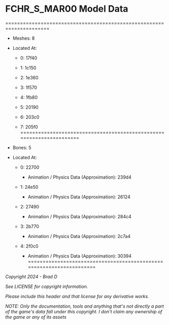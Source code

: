 # FCHR_S_MAR00 Model Data
=====================================================================

* Meshes: 8

* Located At:

  * 0: 17f40

  * 1: 1c150

  * 2: 1e360

  * 3: 1f570

  * 4: 1fb80

  * 5: 20190

  * 6: 203c0

  * 7: 205f0
=====================================================================

* Bones: 5

* Located At:

  * 0: 22700

    * Animation / Physics Data (Approximation): 239d4

  * 1: 24e50

    * Animation / Physics Data (Approximation): 26124

  * 2: 27490

    * Animation / Physics Data (Approximation): 284c4

  * 3: 2b770

    * Animation / Physics Data (Approximation): 2c7a4

  * 4: 2f0c0

    * Animation / Physics Data (Approximation): 30394
=====================================================================

*Copyright 2024 - Brad D*

*See LICENSE for copyright information.*

*Please include this header and that license for any derivative works.*

*NOTE: Only the documentation, tools and anything that's not directly a part of the game's data fall under this copyright. I don't claim any ownership of the game or any of its assets*
